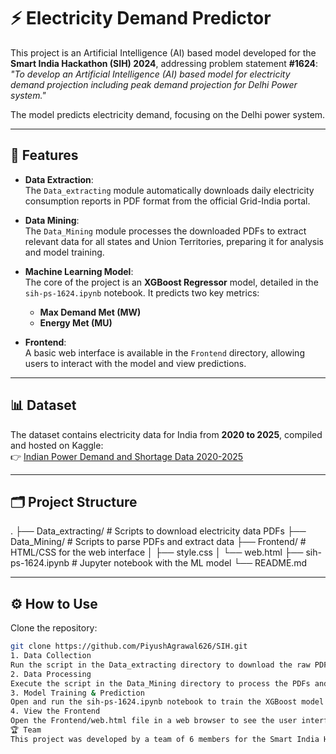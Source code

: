 # ⚡ Electricity Demand Predictor

This project is an Artificial Intelligence (AI) based model developed for the **Smart India Hackathon (SIH) 2024**, addressing problem statement **#1624**:  
*"To develop an Artificial Intelligence (AI) based model for electricity demand projection including peak demand projection for Delhi Power system."*

The model predicts electricity demand, focusing on the Delhi power system.  

---

## 🚀 Features

- **Data Extraction**:  
  The `Data_extracting` module automatically downloads daily electricity consumption reports in PDF format from the official Grid-India portal.  

- **Data Mining**:  
  The `Data_Mining` module processes the downloaded PDFs to extract relevant data for all states and Union Territories, preparing it for analysis and model training.  

- **Machine Learning Model**:  
  The core of the project is an **XGBoost Regressor** model, detailed in the `sih-ps-1624.ipynb` notebook. It predicts two key metrics:  
  - **Max Demand Met (MW)**  
  - **Energy Met (MU)**  

- **Frontend**:  
  A basic web interface is available in the `Frontend` directory, allowing users to interact with the model and view predictions.  

---

## 📊 Dataset

The dataset contains electricity data for India from **2020 to 2025**, compiled and hosted on Kaggle:  
👉 [Indian Power Demand and Shortage Data 2020-2025](https://www.kaggle.com/)  

---

## 🗂️ Project Structure

.
├── Data_extracting/ # Scripts to download electricity data PDFs
├── Data_Mining/ # Scripts to parse PDFs and extract data
├── Frontend/ # HTML/CSS for the web interface
│ ├── style.css
│ └── web.html
├── sih-ps-1624.ipynb # Jupyter notebook with the ML model
└── README.md

---

## ⚙️ How to Use

Clone the repository:  

```bash
git clone https://github.com/PiyushAgrawal626/SIH.git
1. Data Collection
Run the script in the Data_extracting directory to download the raw PDF reports.
2. Data Processing
Execute the script in the Data_Mining directory to process the PDFs and generate a structured dataset.
3. Model Training & Prediction
Open and run the sih-ps-1624.ipynb notebook to train the XGBoost model and generate predictions.
4. View the Frontend
Open the Frontend/web.html file in a web browser to see the user interface.
🏆 Team
This project was developed by a team of 6 members for the Smart India Hackathon 2024.
